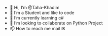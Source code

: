 - 👋 Hi, I’m @Taha-Khadim
- 👀 I’m a Student and like to code
- 🌱 I’m currently learning c#
- 💞️ I’m looking to collaborate on Python Project 
- 📫 How to reach me mail ✉ 
